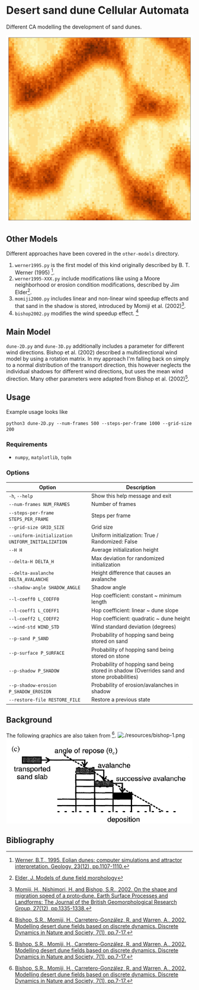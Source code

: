 # Desert sand dune Cellular Automata


Different CA modelling the development of sand dunes. 

![2d](./out/example.jpg)



## Other Models

Different approaches have been covered in the `other-models` directory. 

1. `werner1995.py` is the first model of this kind originally described by B. T. Werner (1995) [^1].
2. `werner1995-XXX.py` include modifications like using a Moore neighborhood or erosion condition modifications, described by Jim Elder[^2].
3. `momiji2000.py` includes linear and non-linear wind speedup effects and that sand in the shadow is stored, introduced by Momiji et al. (2002)[^3].
4. `bishop2002.py` modifies the wind speedup effect. [^4]



## Main Model

`dune-2D.py` and `dune-3D.py` additionally includes a parameter for different wind directions. Bishop et al. (2002) described a multidirectional wind model by using a rotation matrix. In my approach I'm falling back on simply to a normal distribution of the transport direction, this however neglects the individual shadows for different wind directions, but uses the mean wind direction. Many other parameters were adapted from Bishop et al. (2002)[^4].



## Usage

Example usage looks like
```shell
python3 dune-2D.py --num-frames 500 --steps-per-frame 1000 --grid-size 200
```


### Requirements

- `numpy`, `matplotlib`, `tqdm`

### Options

| Option                           | Description                                                     |
|-----------------------------------|-----------------------------------------------------------------|
| `-h`, `--help`                    | Show this help message and exit                                 |
| `--num-frames NUM_FRAMES`         | Number of frames                                                |
| `--steps-per-frame STEPS_PER_FRAME`| Steps per frame                                                 |
| `--grid-size GRID_SIZE`           | Grid size                                                       |
| `--uniform-initialization UNIFORM_INITIALIZATION` | Uniform initialization: True / Randomized: False      |
| `--H H`                           | Average initialization height                                   |
| `--delta-H DELTA_H`               | Max deviation for randomized initialization                     |
| `--delta-avalanche DELTA_AVALANCHE`| Height difference that causes an avalanche                     |
| `--shadow-angle SHADOW_ANGLE`     | Shadow angle                                                    |
| `--l-coeff0 L_COEFF0`             | Hop coefficient: constant ~ minimum length                      |
| `--l-coeff1 L_COEFF1`             | Hop coefficient: linear ~ dune slope                            |
| `--l-coeff2 L_COEFF2`             | Hop coefficient: quadratic ~ dune height                        |
| `--wind-std WIND_STD`             | Wind standard deviation (degrees)                               |
| `--p-sand P_SAND`                 | Probability of hopping sand being stored on sand                |
| `--p-surface P_SURFACE`           | Probability of hopping sand being stored on stone               |
| `--p-shadow P_SHADOW`             | Probability of hopping sand being stored in shadow (Overrides sand and stone probabilities) |
| `--p-shadow-erosion P_SHADOW_EROSION`| Probability of erosion/avalanches in shadow                   |
| `--restore-file RESTORE_FILE`     | Restore a previous state                                        |




## Background

The following graphics are also taken from [^4].
![./resources/bishop-1.png](./resources/bishop-1.png)
![./resources/bishop-0.png](./resources/bishop-0.png)


## Bibliography

 [^1]: [Werner, B.T., 1995. Eolian dunes: computer simulations and attractor interpretation. Geology, 23(12), pp.1107-1110.](https://pubs.geoscienceworld.org/gsa/geology/article-abstract/23/12/1107/206230/Eolian-dunes-Computer-simulations-and-attractor)
 [^2]: [Elder, J. Models of dune field morphology](https://smallpond.ca/jim/sand/dunefieldMorphology/index.html)
 [^3]: [Momiji, H., Nishimori, H. and Bishop, S.R., 2002. On the shape and migration speed of a proto‐dune. Earth Surface Processes and Landforms: The Journal of the British Geomorphological Research Group, 27(12), pp.1335-1338.](https://onlinelibrary.wiley.com/doi/abs/10.1002/esp.410)
 [^4]: [Bishop, S.R., Momiji, H., Carretero-González, R. and Warren, A., 2002. Modelling desert dune fields based on discrete dynamics. Discrete Dynamics in Nature and Society, 7(1), pp.7-17.](https://onlinelibrary.wiley.com/doi/abs/10.1080/10260220290013462)
